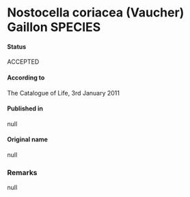 Nostocella coriacea (Vaucher) Gaillon SPECIES
=======

#### Status
ACCEPTED

#### According to
The Catalogue of Life, 3rd January 2011

#### Published in
null

#### Original name
null

### Remarks
null